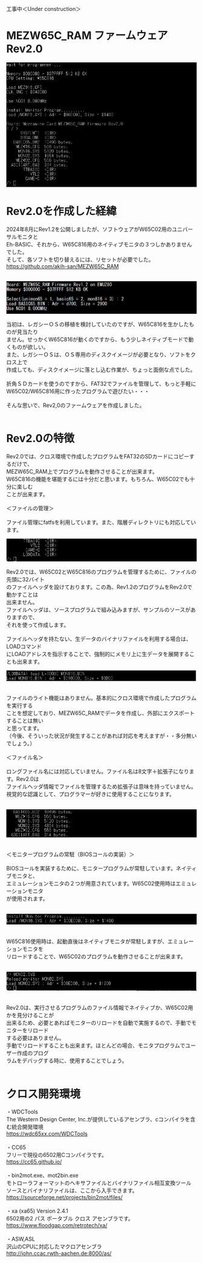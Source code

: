 工事中＜Under construction＞
# MEZW65C_RAM ファームウェア Rev2.0
![photo 1](photo/Rev2.0_Opening.png)

# Rev2.0を作成した経緯

2024年8月にRev1.2を公開しましたが、ソフトウェアがW65C02用のユニバーサルモニタと<br>
Eh-BASIC、それから、W65C816用のネイティブモニタの３つしかありませんでした。<br>
そして、各ソフトを切り替えるには、リセットが必要でした。<br>
https://github.com/akih-san/MEZW65C_RAM<br>
<br>

![photo 2](photo/Rev1.2.png)

当初は、レガシーＯＳの移植を検討していたのですが、W65C816を生かしたものが見当たり<br>
ません。せっかくW65C816が動くのですから、もう少しネイティブモードで動くものが欲しい。<br>
また、レガシーＯＳは、ＯＳ専用のディスクイメージが必要となり、ソフトをクロス上で<br>
作成しても、ディスクイメージに落とし込む作業が、ちょっと面倒な点でした。<br>
<br>
折角ＳＤカードを使うのですから、FAT32でファイルを管理して、もっと手軽に<br>
W65C02/W65C816用に作ったプログラムで遊びたい・・・<br>
<br>
そんな思いで、Rev2,0のファームウェアを作成しました。<br>
<br>
# Rev2.0の特徴

Rev2.0では、クロス環境で作成したプログラムをFAT32のSDカードにコピーするだけで、<br>
MEZW65C_RAM上でプログラムを動作させることが出来ます。<br>
W65C816の機能を堪能するには十分だと思います。もちろん、W65C02でも十分に楽しむ<br>
ことが出来ます。<br>
<br>
＜ファイルの管理＞<br>
<br>
ファイル管理にfatfsを利用しています。また、階層ディレクトリにも対応しています。<br>

![photo 3](photo/dir.png)

Rev2.0では、W65C02とW65C816のプログラムを管理するために、ファイルの先頭に32バイト<br>
のファイルヘッダを設けております。この為、Rev1.2のプログラムをRev2.0で動かすことは<br>
出来ません。<br>
ファイルヘッダは、ソースプログラムで組み込みますが、サンプルのソースがありますので、<br>
それを使って作成します。<br>
<br>
ファイルヘッダを持たない、生データのバイナリファイルを利用する場合は、LOADコマンド<br>
にLOADアドレスを指示することで、強制的にメモリ上に生データを展開することも出来ます。<br>

![photo 4](photo/load_cmd.png)

<br>
ファイルのライト機能はありません。基本的にクロス環境で作成したプログラムを実行する<br>
ことを想定しており、MEZW65C_RAMでデータを作成し、外部にエクスポートすることは無い<br>
と思ってます。<br>
（今後、そういった状況が発生することがあれば対応を考えますが・・多分無いでしょう。）<br>
<br>
＜ファイル名＞<br>
<br>
ロングファイル名には対応していません。ファイル名は8文字＋拡張子になります。Rev2.0は<br>
ファイルヘッダ情報でファイルを管理するため拡張子は意味を持っていません。<br>
視覚的な認識として、プログラマーが好きに使用することになります。<br>
<br>

![photo 5](photo/filename.png)

<br>
＜モニタープログラムの常駐（BIOSコールの実装）＞<br>
<br>
BIOSコールを実装するために、モニタープログラムが常駐しています。ネイティブモニタと、<br>
エミュレーションモニタの２つが用意されています。W65C02使用時はエミュレーションモニタ<br>
が使用されます。<br>
<br>

![photo 6](photo/init.png)

<br>
W65C816使用時は、起動直後はネイティブモニタが常駐しますが、エミュレーションモニタを<br>
リロードすることで、W65C02のプログラムを動作させることが出来ます。<br>
<br>

![photo 7](photo/reload.png)

<br>
Rev2.0は、実行させるプログラムのファイル情報でネイティブか、W65C02用かを見分けることが<br>
出来るため、必要とあればモニターのリロードを自動で実施するので、手動でモニターをリロード<br>
する必要はありません。<br>
手動でリロードすることも出来ます。ほとんどの場合、モニタプログラムでユーザー作成のプログ<br>
ラムをデバッグする時に、使用することでしょう。<br>
<br>

# クロス開発環境
・WDCTools<br>
The Western Design Center, Inc.が提供しているアセンブラ、cコンパイラを含む統合開発環境<br>
https://wdc65xx.com/WDCTools<br>
<br>
・CC65<br>
フリーで現役の6502用Cコンパイラです。<br>
https://cc65.github.io/<br>
<br>
・bin2mot.exe、mot2bin.exe<br>
モトローラフォーマットのヘキサファイルとバイナリファイル相互変換ツール<br>
ソースとバイナリファイルは、ここから入手できます。<br>
https://sourceforge.net/projects/bin2mot/files/<br>
<br>
・xa (xa65) Version 2.4.1 <br>
6502用の2 パス ポータブル クロス アセンブラです。<br>
https://www.floodgap.com/retrotech/xa/<br>
<br>
・ASW,ASL<br>
沢山のCPUに対応したマクロアセンブラ<br>
http://john.ccac.rwth-aachen.de:8000/as/<br>
<br>

